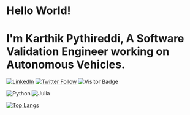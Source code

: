 # Hello World! 

# I'm Karthik Pythireddi, A Software Validation Engineer working on Autonomous Vehicles. 
[![LinkedIn](https://img.shields.io/badge/LinkedIn-0077B5?style=for-the-badge&logo=linkedin&logoColor=white)](https://www.linkedin.com/in/karthikpythireddi/) [![Twitter Follow](https://img.shields.io/twitter/follow/{karthikitis}?style=social)](https://twitter.com/{karthikitis}) ![Visitor Badge](https://visitor-badge.laobi.icu/badge?page_id=karthikpythireddi)

![Python](https://img.shields.io/badge/Python-3776AB?style=for-the-badge&logo=python&logoColor=white) ![Julia](https://img.shields.io/badge/Julia-9558B2?style=for-the-badge&logo=julia&logoColor=white)


[![Top Langs](https://github-readme-stats.vercel.app/api/top-langs/?username=karthikpythireddi@gmail.com&layout=compact)](https://github.com/karthikpythireddi@gmail.com/github-readme-stats)
